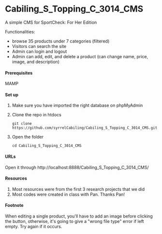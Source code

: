 # Cabiling_S_Topping_C_3014_CMS
A simple CMS for SportCheck: For Her Edition

Functionalities:
- browse 35 products under 7 categories (filtered)
- Visitors can search the site
- Admin can login and logout
- Admin can add, edit, and delete a product (can change name, price, image, and description)

#### Prerequisites
MAMP

#### Set up
1. Make sure you have imported the right database on phpMyAdmin

2. Clone the repo in htdocs
   ```
   git clone https://github.com/syrrelCabiling/Cabiling_S_Topping_C_3014_CMS.git
   ```
3. Open the folder
   ```
   cd Cabiling_S_Topping_C_3014_CMS
   ```

#### URLs
Open it through http://localhost:8888/Cabiling_S_Topping_C_3014_CMS/

#### Resources
1. Most resources were from the first 3 research projects that we did
2. Most codes were created in class with Pan. Thanks Pan!

#### Footnote
When editing a single product, you'll have to add an image before clicking the button, otherwise, it's going to give a "wrong file type" error if left empty. Try again if it occurs.
